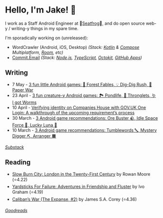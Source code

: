   # Hello, I'm Jake! 👋

I work as a Staff Android Engineer at 🐸[Seatfrog](https://seatfrog.com/)🐸, and do open source web-y / writing-y things in my spare time. 

I'm sporadically working on (unreleased): 
- WordCrawler (Android, iOS, Desktop) *(Stack: [Kotlin](https://kotlinlang.org/docs/multiplatform.html) & [Compose](https://www.jetbrains.com/compose-multiplatform/) Multiplatform, [Room](https://developer.android.com/kotlin/multiplatform/room), etc)*
- [Commit.Email](https://commit.email) *(Stack: [Node.js](https://nodejs.org/en), [TypeScript](https://www.typescriptlang.org/), [Octokit](https://github.com/octokit/octokit.js), [GitHub Apps](https://github.com/marketplace?type=apps))*

## Writing
<!-- feed start -->
- 7 May - [3 fun little Android games: 💸 Forest Fables, 💡 Dig-Dig Rush, 📃 Paper War](https://jakelee.co.uk/may-2025-android-games/)
- 23 April - [3 fun creature-y Android games: 🏞️ Pondlife, 👾 Thronglets, 🪱 I got Worms](https://jakelee.co.uk/april-android-games-2025/)
- 10 April - [Verifying identity on Companies House with GOV.UK One Login: A walkthrough of the upcoming requirement’s process](https://jakelee.co.uk/verifying-identity-on-companies-house-with-one-login/)
- 30 March - [3 Android game recommendations: Ore Buster 🪨, Idle Space Force 🚀, Lucky Luna 🦊](https://jakelee.co.uk/android-games-apr-25/)
- 10 March - [3 Android game recommendations: Tumblewords 🔤, Mystery Digger ⛏️, Arranger 🟧](https://jakelee.co.uk/android-games-mar-25/)
<!-- feed end -->
*[Substack](https://jakeweeklee.substack.com)*

## Reading
<!-- GOODREADS-LIST:START -->
- [Slow Burn City: London in the Twenty-First Century](https://www.goodreads.com/review/show/4252990823?utm_medium=api&utm_source=rss) by Rowan Moore (⭐️4.22)
- [Yardsticks For Failure: Adventures in Friendship and Fluster](https://www.goodreads.com/review/show/7651085467?utm_medium=api&utm_source=rss) by Ivo Graham (⭐️4.19)
- [Caliban’s War (The Expanse, #2)](https://www.goodreads.com/review/show/7232812574?utm_medium=api&utm_source=rss) by James S.A. Corey (⭐️4.36)
<!-- GOODREADS-LIST:END -->
*[Goodreads](https://goodreads.com/jakesteam)*
